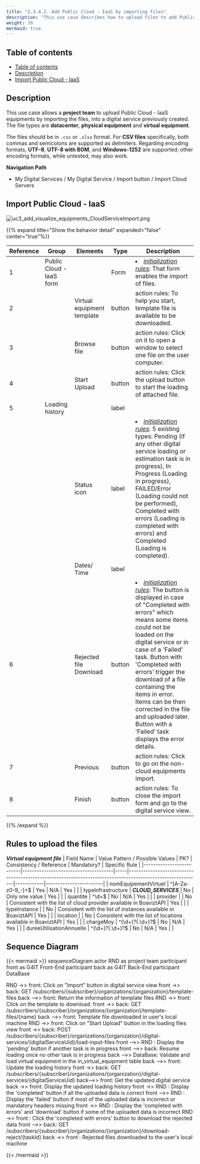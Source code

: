 ```yaml
---
title: "2.3.4.2. Add Public Cloud - IaaS by importing files"
description: "This use case describes how to upload files to add Public Cloud - IaaS equipments to a digital service"
weight: 30
mermaid: true
---
```


## Table of contents

-   [Table of contents](#table-of-contents)
-   [Description](#description)
-   [Import Public Cloud - IaaS](#import-public-cloud---iaas)

## Description

This use case allows a **project team** to upload Public Cloud - IaaS equipments by importing the files, into a digital service previously created.
The file types are **datacenter**, **physical equipment** and **virtual equipment**.

The files should be in `.csv` or `.xlsx` format. For **CSV files** specifically, both commas and semicolons are
supported as delimiters. Regarding encoding formats, **UTF-8**, **UTF-8 with BOM**, and **Windows-1252** are supported;
other encoding formats, while untested, may also work.

**Navigation Path**

-   My Digital Services / My Digital Service / Import button  / Import Cloud Servers

## Import Public Cloud - IaaS
![uc3_add_visualize_equipments_CloudServiceImport.png](../../../images/uc3_add_visualize_equipments_CloudServiceImport.png)


{{% expand title="Show the behavior detail" expanded="false" center="true"%}}

| Reference | Group              | Elements                   | Type   | Description                                                               |
|-----------|--------------------|----------------------------|--------|---------------------------------------------------------------------------|
| 1         | Public Cloud - IaaS form |         | Form   | <li><u>_initialization rules_</u>: That form enables the import of files. |
| 2         |                    | Virtual equipment template | button | action rules: To help you start, template file is available to be downloaded.     |
| 3         |                    | Browse file                | button                 | action rules: Click on it to open a window to select one file on the user computer.                                                                                                                                                                                                                                                                                                                                       |
| 4         |                    | Start Upload               | button                 | action rules: Click the upload button to start the loading of attached file.                                                                                                                                                                                                                                                                                                                                              |
| 5         | Loading history    |                | label                  |                                                                                                                                                                                                                                                                                                                                                                                                                           |
|           |                    | Status icon                | label                  | <li><u>_initialization rules_</u>: 5 existing types: Pending (If any other digital service loading or estimation task is in progress), In Progress (Loading in progress), FAILED/Error (Loading could not be performed), Completed with errors (Loading is completed with errors) and Completed (Loading is completed).                                                                                                   |
|           |                    | Dates/ Time                | label                  |                                                                                                                                                                                                                                                                                                                                                                                                                           |
| 6         |                    | Rejected file Download     | button                 | <li><u>_initialization rules_</u>: The button is displayed in case of "Completed with errors" which means some items could not be loaded on the digital service or in case of a 'Failed' task. Button with 'Completed with errors' trigger the download of a file containing the items in error. Items can be then corrected in the file and uploaded later. <br> Button with a 'Failed' task displays the error details. |
| 7         |                    | Previous                   | button                 | action rules: Click to go on the non- cloud equipments import.                                                                                                                                                                                                                                                                                                                                                            |                                                                                                                          |
| 8         |                    | Finish                     | button                 | action rules: To close the import form and go to the digital service view.                                                                                                                                                                                                                                                                                                                                                |                                                                                                            |

{{% /expand %}}

## Rules to upload the files
***Virtual equipment file***
| Field Name               | Value Pattern / Possible Values      | PK? | Consistency / Reference                                                                                     | Mandatory? | Specific Rule          |
|--------------------------|--------------------------------------|-----|------------------------------------------------------------------------------------------------------------|------------|------------------------|
| nomEquipementVirtuel     | ^[A-Za-z0-9_-]+$                     | Yes | N/A                                                                                                        | Yes        |                        |
| typeInfrastructure       | ***CLOUD_SERVICES***                 | No  | Only one value                                                                                             | Yes        |                        |
| quantite                 | ^\d+$                                | No  | N/A                                                                                                        | Yes        |                        |
| provider                 |                                      | No  | Consistent with the list of cloud provider available in BoaviztAPI                                         | Yes        |                        |
| typeInstance             |                                      | No  | Consistent with the list of instances available in BoaviztAPI                                              | Yes        |                        |
| location                 |                                      | No  | Consistent with the list of locations available in BoaviztAPI                                              | Yes        |                        |
| chargeMoy                | ^(\d+)?(\.\d+)?$                     | No  | N/A                                                                                                        | Yes        |                        |
| dureeUtilisationAnnuelle | ^(\d+)?(\.\d+)?$                     | No  | N/A                                                                                                        | Yes        |                        |


## Sequence Diagram

{{< mermaid >}}
sequenceDiagram
actor RND as project team
participant front as G4IT Front-End
participant back as G4IT Back-End
participant DataBase

RND ->> front: Click on "Import" button in digital service view
front ->> back: GET /subscribers/{subscriber}/organizations/{organization}/template-files
back -->> front: Return the information of template files
RND ->> front: Click on the template to download.
front ->> back: GET /subscribers/{subscriber}/organizations/{organization}/template-files/{name}
back -->> front: Template file downloaded in user's local machine
RND ->> front: Click on "Start Upload" button in the loading files view
front ->> back: POST /subscribers/{subscriber}/organizations/{organization}/digital-services/{digitalServiceUid}/load-input-files
front -->> RND : Display the 'pending' button if another task is in progress
front -->> back: Resume loading once no other task is in progress
back -->> DataBase: Validate and load virtual equipment in the in_virtual_equipment table
back -->> front: Update the loading history
front ->> back: GET /subscribers/{subscriber}/organizations/{organization}/digital-services/{digitalServiceUid}
back-->> front: Get the updated digital service
back ->> front: Display the updated loading history
front ->> RND : Display the 'completed' button if all the uploaded data is correct
front -->> RND : Display the 'failed' button if most of the uploaded data is incorrect or <br> mandatory headers missing
front ->> RND : Display the 'completed with errors' and 'download' button if some of the uploaded data is incorrect
RND ->> front : Click the 'completed with errors' button to download the rejected data
front -->> back: GET /subscribers/{subscriber}/organizations/{organization}/download-reject/{taskId}
back ->> front : Rejected files downloaded to the user's local machine

{{< /mermaid >}}
